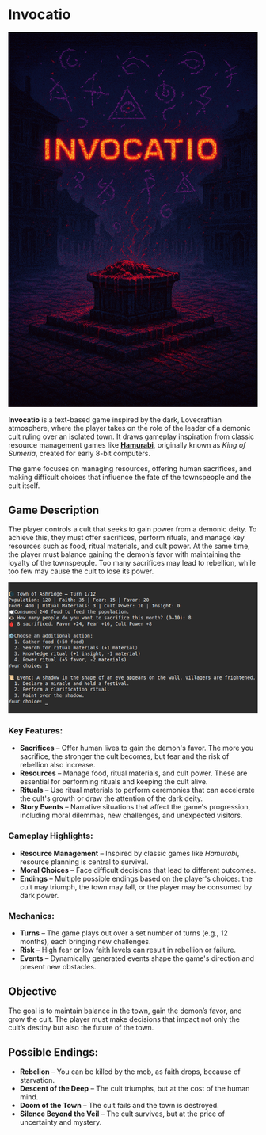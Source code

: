 # Invocatio

![artwork](https://github.com/przem360/invocatio/blob/main/artwork.png)

**Invocatio** is a text-based game inspired by the dark, Lovecraftian atmosphere, where the player takes on the role of the leader of a demonic cult ruling over an isolated town. It draws gameplay inspiration from classic resource management games like [**Hamurabi**](https://en.wikipedia.org/wiki/Hamurabi_(video_game)), originally known as *King of Sumeria*, created for early 8-bit computers.  

The game focuses on managing resources, offering human sacrifices, and making difficult choices that influence the fate of the townspeople and the cult itself.

## Game Description

The player controls a cult that seeks to gain power from a demonic deity. To achieve this, they must offer sacrifices, perform rituals, and manage key resources such as food, ritual materials, and cult power. At the same time, the player must balance gaining the demon’s favor with maintaining the loyalty of the townspeople. Too many sacrifices may lead to rebellion, while too few may cause the cult to lose its power.  
  
![screenshot](https://github.com/przem360/invocatio/blob/main/screenshot.png)

### Key Features:

- **Sacrifices** – Offer human lives to gain the demon's favor. The more you sacrifice, the stronger the cult becomes, but fear and the risk of rebellion also increase.
- **Resources** – Manage food, ritual materials, and cult power. These are essential for performing rituals and keeping the cult alive.
- **Rituals** – Use ritual materials to perform ceremonies that can accelerate the cult's growth or draw the attention of the dark deity.
- **Story Events** – Narrative situations that affect the game's progression, including moral dilemmas, new challenges, and unexpected visitors.

### Gameplay Highlights:

- **Resource Management** – Inspired by classic games like *Hamurabi*, resource planning is central to survival.
- **Moral Choices** – Face difficult decisions that lead to different outcomes.
- **Endings** – Multiple possible endings based on the player's choices: the cult may triumph, the town may fall, or the player may be consumed by dark power.

### Mechanics:

- **Turns** – The game plays out over a set number of turns (e.g., 12 months), each bringing new challenges.
- **Risk** – High fear or low faith levels can result in rebellion or failure.
- **Events** – Dynamically generated events shape the game's direction and present new obstacles.

## Objective

The goal is to maintain balance in the town, gain the demon’s favor, and grow the cult. The player must make decisions that impact not only the cult’s destiny but also the future of the town.

## Possible Endings:

- **Rebelion** – You can be killed by the mob, as faith drops, because of starvation.
- **Descent of the Deep** – The cult triumphs, but at the cost of the human mind.
- **Doom of the Town** – The cult fails and the town is destroyed.
- **Silence Beyond the Veil** – The cult survives, but at the price of uncertainty and mystery.

